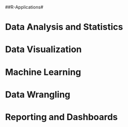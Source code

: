 ##R-Applications#
# Data Analysis and Statistics
# Data Visualization
# Machine Learning
# Data Wrangling
# Reporting and Dashboards
